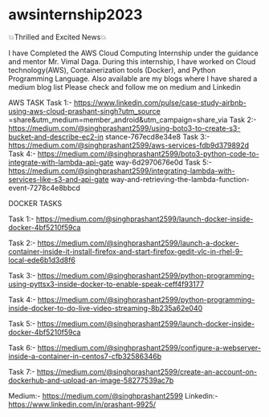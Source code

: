 # awsinternship2023

💥Thrilled and Excited News💥

I have Completed the AWS Cloud Computing Internship under the guidance and mentor Mr. Vimal Daga.
During this internship, I have worked on Cloud technology(AWS), Containerization tools (Docker), and Python Programming Language. Also available are my blogs where I have shared a medium blog list
Please check and follow me on medium and Linkedin

AWS TASK 
Task 1:- 
https://www.linkedin.com/pulse/case-study-airbnb-using-aws-cloud-prashant-singh?utm_source =share&utm_medium=member_android&utm_campaign=share_via 
Task 2:- 
https://medium.com/@singhprashant2599/using-boto3-to-create-s3-bucket-and-describe-ec2-in stance-767ecd8e34e8 
Task 3:- https://medium.com/@singhprashant2599/aws-services-fdb9d379892d 
Task 4:- 
https://medium.com/@singhprashant2599/boto3-python-code-to-integrate-with-lambda-api-gate way-6d2970676e0d 
Task 5:- 
https://medium.com/@singhprashant2599/integrating-lambda-with-services-like-s3-and-api-gate way-and-retrieving-the-lambda-function-event-7278c4e8bbcd

DOCKER TASKS

Task 1:- https://medium.com/@singhprashant2599/launch-docker-inside-docker-4bf5210f59ca

Task 2:- https://medium.com/@singhprashant2599/launch-a-docker-container-inside-it-install-firefox-and-start-firefox-gedit-vlc-in-rhel-9-local-ede6b1d3d8f6


Task 3:- https://medium.com/@singhprashant2599/python-programming-using-pyttsx3-inside-docker-to-enable-speak-ceff4f93177


Task 4:- https://medium.com/@singhprashant2599/python-programming-inside-docker-to-do-live-video-streaming-8b235a62e040


Task 5:-  https://medium.com/@singhprashant2599/launch-docker-inside-docker-4bf5210f59ca


Task 6:- https://medium.com/@singhprashant2599/configure-a-webserver-inside-a-container-in-centos7-cfb32586346b


Task 7:-  https://medium.com/@singhprashant2599/create-an-account-on-dockerhub-and-upload-an-image-58277539ac7b



Medium:- https://medium.com/@singhprashant2599
Linkedin:- https://www.linkedin.com/in/prashant-9925/

